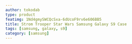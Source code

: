```yaml
---
author: tokodab
type: product
featimg: 1Nd4gmySWCQcSxa-6dUcoF9rv6e606BB5
title: Strom Trooper Star Wars Samsung Galaxy S9 Case
tags: [samsung, galaxy, s9]
category: [samsung]
---
```

